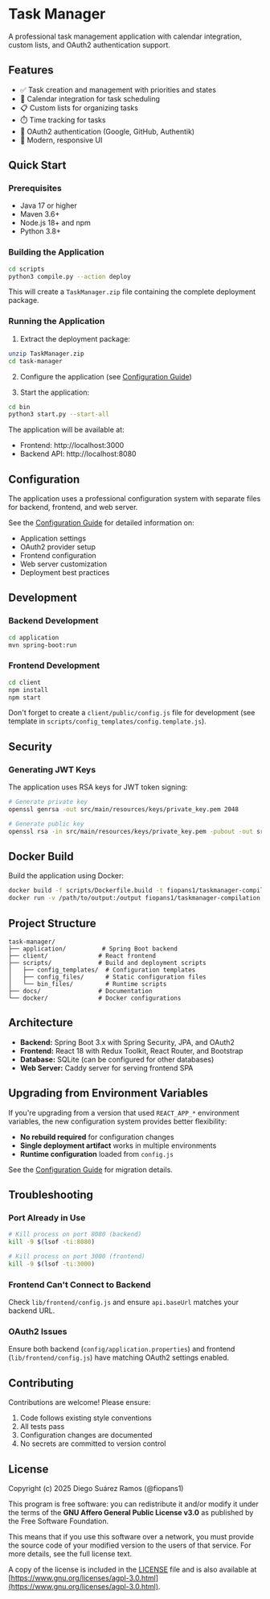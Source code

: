 # Task Manager

A professional task management application with calendar integration, custom lists, and OAuth2 authentication support.

## Features

- ✅ Task creation and management with priorities and states
- 📅 Calendar integration for task scheduling
- 📋 Custom lists for organizing tasks
- ⏱️ Time tracking for tasks
- 🔐 OAuth2 authentication (Google, GitHub, Authentik)
- 🎨 Modern, responsive UI

## Quick Start

### Prerequisites

- Java 17 or higher
- Maven 3.6+
- Node.js 18+ and npm
- Python 3.8+

### Building the Application

```bash
cd scripts
python3 compile.py --action deploy
```

This will create a `TaskManager.zip` file containing the complete deployment package.

### Running the Application

1. Extract the deployment package:
```bash
unzip TaskManager.zip
cd task-manager
```

2. Configure the application (see [Configuration Guide](docs/CONFIGURATION.md))

3. Start the application:
```bash
cd bin
python3 start.py --start-all
```

The application will be available at:
- Frontend: http://localhost:3000
- Backend API: http://localhost:8080

## Configuration

The application uses a professional configuration system with separate files for backend, frontend, and web server.

See the [Configuration Guide](docs/CONFIGURATION.md) for detailed information on:
- Application settings
- OAuth2 provider setup
- Frontend configuration
- Web server customization
- Deployment best practices

## Development

### Backend Development

```bash
cd application
mvn spring-boot:run
```

### Frontend Development

```bash
cd client
npm install
npm start
```

Don't forget to create a `client/public/config.js` file for development (see template in `scripts/config_templates/config.template.js`).

## Security

### Generating JWT Keys

The application uses RSA keys for JWT token signing:

```bash
# Generate private key
openssl genrsa -out src/main/resources/keys/private_key.pem 2048

# Generate public key
openssl rsa -in src/main/resources/keys/private_key.pem -pubout -out src/main/resources/keys/public_key.pem
```

## Docker Build

Build the application using Docker:

```bash
docker build -f scripts/Dockerfile.build -t fiopans1/taskmanager-compilation:alpha .
docker run -v /path/to/output:/output fiopans1/taskmanager-compilation:alpha
```

## Project Structure

```
task-manager/
├── application/          # Spring Boot backend
├── client/              # React frontend
├── scripts/             # Build and deployment scripts
│   ├── config_templates/  # Configuration templates
│   ├── config_files/      # Static configuration files
│   └── bin_files/         # Runtime scripts
├── docs/                # Documentation
└── docker/              # Docker configurations
```

## Architecture

- **Backend:** Spring Boot 3.x with Spring Security, JPA, and OAuth2
- **Frontend:** React 18 with Redux Toolkit, React Router, and Bootstrap
- **Database:** SQLite (can be configured for other databases)
- **Web Server:** Caddy server for serving frontend SPA

## Upgrading from Environment Variables

If you're upgrading from a version that used `REACT_APP_*` environment variables, the new configuration system provides better flexibility:

- **No rebuild required** for configuration changes
- **Single deployment artifact** works in multiple environments
- **Runtime configuration** loaded from `config.js`

See the [Configuration Guide](docs/CONFIGURATION.md) for migration details.

## Troubleshooting

### Port Already in Use

```bash
# Kill process on port 8080 (backend)
kill -9 $(lsof -ti:8080)

# Kill process on port 3000 (frontend)
kill -9 $(lsof -ti:3000)
```

### Frontend Can't Connect to Backend

Check `lib/frontend/config.js` and ensure `api.baseUrl` matches your backend URL.

### OAuth2 Issues

Ensure both backend (`config/application.properties`) and frontend (`lib/frontend/config.js`) have matching OAuth2 settings enabled.

## Contributing

Contributions are welcome! Please ensure:
1. Code follows existing style conventions
2. All tests pass
3. Configuration changes are documented
4. No secrets are committed to version control

## License

Copyright (c) 2025 Diego Suárez Ramos (@fiopans1)

This program is free software: you can redistribute it and/or modify it under the terms of the **GNU Affero General Public License v3.0** as published by the Free Software Foundation.

This means that if you use this software over a network, you must provide the source code of your modified version to the users of that service. For more details, see the full license text.

A copy of the license is included in the [LICENSE](LICENSE) file and is also available at [https://www.gnu.org/licenses/agpl-3.0.html](https://www.gnu.org/licenses/agpl-3.0.html).